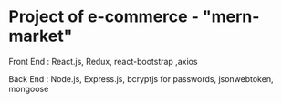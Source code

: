 # Project of e-commerce - "mern-market"

Front End : React.js, Redux, react-bootstrap ,axios

Back End : Node.js, Express.js, bcryptjs for passwords, jsonwebtoken, mongoose
